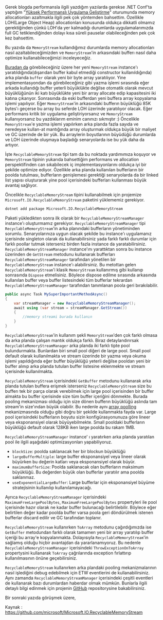 Gerek blogda performansla ilgili yazdığım yazılarda gerekse .NET Conf'ta yaptığım "[Yüksek Performanslı Uygulama Geliştirme](https://www.youtube.com/watch?v=4gzIVZgqLBU)" oturumunda memory allocationları azaltmakla ilgili pek çok yöntemden bahsettim. Özellikle LOH(Large Object Heap) allocationları konusunda oldukça dikkatli olmamız gerektiğinden çünkü LOH'da yer kalmadığı durumlarda uygulamalarımızda full GC tetiklendiğinden dolayı kısa süreli pauselar olabileceğinden pek çok kez bahsettim. 

Bu yazıda da `MemoryStream`  kullandığımız durumlarda memory allocationları nasıl azaltabileceğimizden ve `MemoryStream`'in arkasındaki bufferı nasıl daha optimize kullanabileceğimizi inceleyeceğiz. 

[Buradan da](https://source.dot.net/#System.Private.CoreLib/MemoryStream.cs,1a4dcb744a23ba6f) görebileceğiniz üzere her yeni `MemoryStream` instance'ı yaratıldığında(dışarıdan buffer kabul etmediği constructor kullanıldığında) arka planda `buffer` olarak yeni bir byte array yaratılıyor. Yine implementasyondan da görebileceğiniz gibi yazma işlemi sırasında eğer arkada kullandığı buffer yeterli büyüklükte değilse otomatik olarak  mevcut büyüklüğünün iki katı büyüklükte yeni bir array allocate edip kapasitesini iki katına çıkarıyor. Sonrasında da eski bufferdan yeni buffera array kopyalama işlemi yapılıyor. Eğer `MemoryStream`'in arkasındaki bufferın büyüklüğü 85K bytes'ı geçerse bu array bu seferde LOH üzerinde yaratılıyor olacak. Eğer performans kritik bir uygulama geliştiriyorsanız ve `MemoryStream` kullanıyorsanız bu yazdıklarım eminim canınızı sıkmıştır :) Öncelikle `MemoryStream`'e yazma işlemi yapılırken arka planda fazla sayıda ve neredeyse kullan-at mantığında array oluşturmak oldukça büyük bir maliyet ve GC üzerinde de bir yük. Bu arraylerin boyutlarının büyüdüğü durumlarda ve LOH üzerinde oluşmaya başladığı senaryolarda ise bu yük daha da artıyor.

İşte `RecyclableMemoryStream` tipi tam da bu noktada yardımımıza koşuyor ve `MemoryStream` tipinin yukarıda bahsettiğim performans ve allocation perspektifinden can sıkabilecek iç implementasyonlarını oldukça iyi bir şekilde optimize ediyor. Özellikle arka planda kullanılan bufferların bir poolda tutulması, bufferların genişlemesi gerektiği senaryolarda da bir linked list yapısı oluşturarak yine pool içerisindeki bufferları kullanması büyük avantaj sağlıyor. 

Öncelikle `RecyclableMemoryStream` tipini kullanabilmek için projemize `Microsoft.IO.RecyclableMemoryStream` paketini yüklememiz gerekiyor.

```bash
dotnet add package Microsoft.IO.RecyclableMemoryStream
```

Paketi yükledikten sonra ilk olarak bir `RecyclableMemoryStreamManager` instance'ı oluşturmamız gerekiyor. `RecyclableMemoryStreamManager` tipi `RecyclableMemoryStream`'in arka planındaki bufferların yönetiminden sorumlu. Senaryolarınıza uygun olacak şekilde bu instance'ı uygulamanız içerisinde singleton olarak da kullanabilirsiniz yada farklı farklı durumlar için farklı poollar tutmak isterseniz birden fazla instance da yaratabilirsiniz. `RecyclableMemoryStreamManager` instance'ını yarattıktan sonra bu instance üzerinden de `GetStream` metodunu kullanarak bufferları  `RecyclableMemoryStreamManager` tarafından yönetilen bir `RecyclableMemoryStream` instance'ı alabilirsiniz. Bu metottan gelen `RecyclableMemoryStream`'i klasik `MemoryStream` kullanırmış gibi kullanıp sonrasında `Dispose` etmelisiniz. Böylece dispose edilme sırasında arkasında kullanılan buffer veya buffer listesindeki tüm bufferlar tekrardan `RecyclableMemoryStreamManager` tarafından tanımlanan poola geri bırakılabilir.

```csharp
public async Task MySuperImportantMethodAsync()
{
    var streamManager = new RecyclableMemoryStreamManager();
    await using (var stream = streamManager.GetStream())
    {
        //memory streami burada kullanın
    }
}
```



`RecyclableMemoryStream`'in kullanım şekli `MemoryStream`'den çok farklı olmasa da arka planda çalışan mantık oldukça farklı. Biraz detaylandırırsak `RecyclableMemoryStreamManager` arka planda iki farklı tipte pool bulundurmakta. Bunlardan biri small pool diğeri de large pool. Small pool default olarak kullanılmakta ve stream üzerinde bir yazma veya okuma işlemi yapıldığında eğer buffer büyüklüğü yeterli değilse pooldan yeni bir buffer alınıp arka planda tutulan buffer listesine eklenmekte ve stream içerisinde kullanılmakta. 

`RecyclableMemoryStream` içerisindeki `GetBuffer` metodunu kullanarak arka planda tutulan buffera erişmek isterseniz `RecyclableMemoryStream` size bu bufferı tek bir parça olarak verebilmek için large pool içerisinden bir buffer almakta bu buffer içerisinde size tüm buffer içeriğini dönmekte. Burada pooling mekanizması olduğu için size dönen bufferın büyüklüğü aslında tam stream'in size'ından büyük olabilir. Bu nedenle aynı [array poolling](https://www.ilkayilknur.com/new-coreda-array-pooling) mekanizmasında olduğu gibi doğru bir şekilde kullanmakta fayda var. Large pool içerisindeki bufferların boyutu sizin konfigürasyonunuza göre lineer veya eksponansiyel olarak büyüyebilmekte. Small pooldaki bufferların büyüklüğü default olarak 128KB iken large poolda bu rakam 1MB.

`RecyclableMemoryStreamManager` instance' ı yaratırken arka planda yaratılan pool ile ilgili aşağıdaki optimizasyonları yapabiliyoruz.

* `blockSize`: poolda saklanacak her bir blockun büyüklüğü
* `largeBufferMultiple`: large buffer eksponansiyel veya lineer olarak büyürken bu değerin katları veya eksponansiyel olarak büyür. 
* `maximumBufferSize`: Poolda saklanacak olan bufferların maksimum büyüklüğü. Bu değerden büyük olan bufferlar yaratılır ama poolda saklanmaz.
* `useExponentialLargeBuffer`: Large bufferlar için eksponansiyel büyüme stratejisinin kullanılıp kullanılamayacağı.

Ayrıca `RecyclableMemoryStreamManager` içerisindeki `MaximumFreeLargePoolBytes`, `MaximumFreeLargePoolBytes` propertyleri ile pool içerisinde hazır olarak ne kadar buffer bulunacağı belirtilebilir. Böylece eğer belirtilen değer kadar poolda buffer varsa poola geri döndürülmek istenen bufferlar discard edilir ve GC tarafından toplanır.

`RecyclableMemoryStream` kullanırken `ToArray` metodunu çağırdığımızda ise `GetBuffer` metodundan farklı olarak tamamen yeni bir array yaratılıp buffer içeriği bu array'e kopyalanmakta. Dolayısıyla `RecyclableMemoryStream`'in sağlamış olduğu hiçbir avantajdan da yararlanamıyoruz. Bu nedenle `RecyclableMemoryStreamManager` içerisindeki `ThrowExceptionOnToArray` propertysini kullanarak `ToArray` çağrılarında exception fırlattırıp kullanılmasının önüne geçebilirsiniz. 

`RecyclableMemoryStream` kullanırken arka plandaki pooling mekanizmalarının nasıl işlediğini debug edebilmek için ETW eventlerini de kullanabilirsiniz. Aynı zamanda  `RecyclableMemoryStreamManager` içerisindeki çeşitli eventleri de kullanarak bazı durumlardan haberdar olmak mümkün. Bunlarla ilgili detaylı bilgi edinmek için projenin [GitHub](https://github.com/microsoft/Microsoft.IO.RecyclableMemoryStream) repositorysine bakabilirsiniz.

Bir sonraki yazıda görüşmek üzere,



Kaynak : https://github.com/microsoft/Microsoft.IO.RecyclableMemoryStream 



